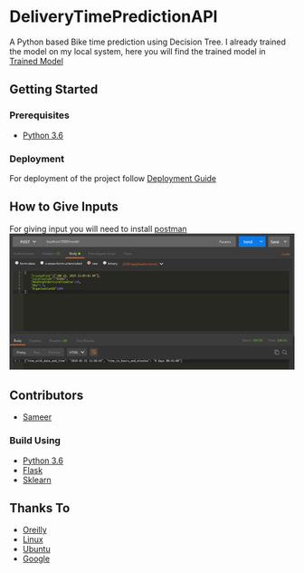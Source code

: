 # DeliveryTimePredictionAPI
A Python based Bike time prediction using Decision Tree. I already trained the model on my local system, here you will find the trained model in [Trained Model](server/webapp/model/)

## Getting Started
### Prerequisites
* [Python 3.6](https://www.python.org/downloads/release/python-360/)

### Deployment
For deployment of the project follow [Deployment Guide](docs/deployment.md)

## How to Give Inputs
For giving input you will need to install [postman](https://www.getpostman.com/)
![Screenshot](extras/postman_output.png)

## Contributors
- [Sameer](https://github.com/sameershewakram)

### Build Using
* [Python 3.6](https://www.python.org/downloads/release/python-360/)
* [Flask](http://flask.pocoo.org/)
* [Sklearn](https://scikit-learn.org/stable/)

## Thanks To
* [Oreilly](https://www.oreilly.com/ideas/how-a-restful-api-server-reacts-to-requests)
* [Linux](https://www.linux.org/)
* [Ubuntu](https://www.ubuntu.com/)
* [Google](https://www.google.com)
